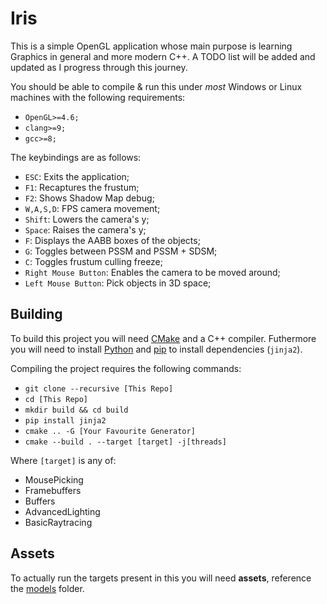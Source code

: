 # Iris
This is a simple OpenGL application whose main purpose is learning Graphics in general and more modern C++. A TODO list will be added and updated as I progress through this journey.

You should be able to compile & run this under *most* Windows or Linux machines with the following requirements:
- `OpenGL>=4.6;`
- `clang>=9;`
- `gcc>=8;`

The keybindings are as follows:
- `ESC`: Exits the application;
- `F1`: Recaptures the frustum;
- `F2`: Shows Shadow Map debug;
- `W,A,S,D`: FPS camera movement;
- `Shift`: Lowers the camera's y;
- `Space`: Raises the camera's y;
- `F`: Displays the AABB boxes of the objects;
- `G`: Toggles between PSSM and PSSM + SDSM;
- `C`: Toggles frustum culling freeze;
- `Right Mouse Button`: Enables the camera to be moved around;
- `Left Mouse Button`: Pick objects in 3D space;

## Building
To build this project you will need [CMake](https://cmake.org/) and a C++ compiler. Futhermore you will need to install
[Python](https://www.python.org/) and [pip](https://pypi.org/project/pip/) to install dependencies (`jinja2`).

Compiling the project requires the following commands:
- `git clone --recursive [This Repo]`
- `cd [This Repo]`
- `mkdir build && cd build`
- `pip install jinja2`
- `cmake .. -G [Your Favourite Generator]`
- `cmake --build . --target [target] -j[threads]`

Where `[target]` is any of:
- MousePicking
- Framebuffers
- Buffers
- AdvancedLighting
- BasicRaytracing

## Assets
To actually run the targets present in this you will need **assets**, reference the [models](models) folder.
